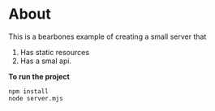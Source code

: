 # About

This is a bearbones example of creating a small server that 
1. Has static resources
2. Has a smal api. 

**To run the project**
```
npm install
node server.mjs
```